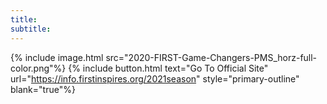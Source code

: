 ```yaml
---
title:
subtitle:
---
```


{% include image.html src="2020-FIRST-Game-Changers-PMS_horz-full-color.png"%}
{% include button.html text="Go To Official Site" url="https://info.firstinspires.org/2021season" style="primary-outline" blank="true"%}
